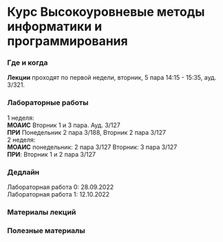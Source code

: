 # Курс Высокоуровневые методы информатики и программирования

### Где и когда
**Лекции** проходят по первой недели, вторник, 5 пара 14:15 - 15:35, ауд. 3/321.

### Лабораторные работы  
1 неделя:  
**МОАИС** Вторник 1 и 3 пара. Ауд. 3/127  
**ПРИ** Понедельник 2 пара 3/188, Вторник 2 пара 3/127  
2 неделя:  
**МОАИС** понедельник: 2 пара 3/127 Вторник: 3 пара 3/127  
**ПРИ**: Вторник 1 и 2 пара 3/127



### Дедлайн
Лабораторная работа 0: 28.09.2022  
Лабораторная работа 1: 12.10.2022  

### Материалы лекций

### 


### Полезные материалы